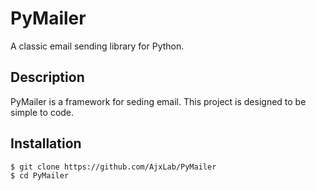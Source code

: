 PyMailer
=======

A classic email sending library for Python.


## Description
PyMailer is a framework for seding email. This project is designed to be simple to code.

## Installation
```sh
$ git clone https://github.com/AjxLab/PyMailer
$ cd PyMailer
```
